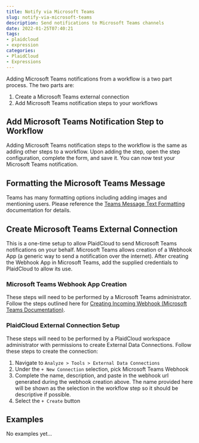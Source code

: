 ```yaml
---
title: Notify via Microsoft Teams
slug: notify-via-microsoft-teams
description: Send notifications to Microsoft Teams channels
date: 2022-01-25T07:40:21
tags:
- plaidcloud
- expression
categories:
- PlaidCloud
- Expressions
---
```



Adding Microsoft Teams notifications from a workflow is a two part process. The two parts are:


1. Create a Microsoft Teams external connection
2. Add Microsoft Teams notification steps to your workflows

## Add Microsoft Teams Notification Step to Workflow


Adding Microsoft Teams notification steps to the workflow is the same as adding other steps to a workflow. Upon adding the step, open the step configuration, complete the form, and save it. You can now test your Microsoft Teams notification.



## Formatting the Microsoft Teams Message


Teams has many formatting options including adding images and mentioning users. Please reference the [Teams Message Text Formatting](https://support.microsoft.com/en-us/office/use-markdown-formatting-in-teams-4d10bd65-55e2-4b2d-a1f3-2bebdcd2c772) documentation for details.



## Create Microsoft Teams External Connection


This is a one-time setup to allow PlaidCloud to send Microsoft Teams notifications on your behalf. Microsoft Teams allows creation of a Webhook App (a generic way to send a notification over the internet). After creating the Webhook App in Microsoft Teams, add the supplied credentials to PlaidCloud to allow its use.



### Microsoft Teams Webhook App Creation


These steps will need to be performed by a Microsoft Teams administrator. Follow the steps outlined here for [Creating Incoming Webhook (Microsoft Teams Documentation)](https://docs.microsoft.com/en-us/microsoftteams/platform/webhooks-and-connectors/how-to/add-incoming-webhook#create-incoming-webhook-1).



### PlaidCloud External Connection Setup


These steps will need to be performed by a PlaidCloud workspace administrator with permissions to create External Data Connections. Follow these steps to create the connection:


1. Navigate to `Analyze > Tools > External Data Connections`
2. Under the `+ New Connection` selection, pick Microsoft Teams Webhook
3. Complete the name, description, and paste in the webhook url generated during the webhook creation above. The name provided here will be shown as the selection in the workflow step so it should be descriptive if possible.
4. Select the `+ Create` button


## Examples

No examples yet...
